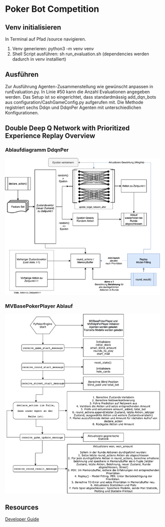 # Poker Bot Competition

## Venv initialisieren

In Terminal auf Pfad /source navigieren. 

1. Venv generieren: python3 -m venv venv
2. Shell Script ausführen: sh run_evaluation.sh 
(dependencies werden dadurch in venv installiert)

## Ausführen

Zur Ausführung Agenten-Zusammenstellung wie gewünscht anpassen in runEvaluation.py. 
In Linie #50 kann die Anzahl Evaluationen angegeben werden.
Das Setup ist so eingerichtet, dass standardmässig add_dqn_bots aus configuration/CashGameConfig.py aufgerufen mit. Die Methode registriert sechs Ddqn und DdqnPer Agenten mit unterschiedlichen Konfigurationen. 

## Double Deep Q Network with Prioritized Experience Replay Overview

### Ablaufdiagramm DdqnPer

![Ablaufdiagramm DdqnPer](resources/Ablaufdiagramm_DDQNPer.png)


### MVBasePokerPlayer Ablauf

![Übersicht MVBasePokerPlayer Ablauf](resources/MVBasePokerPlayer.png)


## Resources

[Developer Guide](resources/Developer_Guide.pdf)
